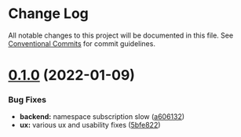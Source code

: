 # Change Log

All notable changes to this project will be documented in this file.
See [Conventional Commits](https://conventionalcommits.org) for commit guidelines.

# [0.1.0](https://github.com/ssalka/unigraph-dev/compare/v0.0.30...v0.1.0) (2022-01-09)


### Bug Fixes

* **backend:** namespace subscription slow ([a606132](https://github.com/ssalka/unigraph-dev/commit/a606132db018d5e8dc9008ed1e183b004db94989))
* **ux:** various ux and usability fixes ([5bfe822](https://github.com/ssalka/unigraph-dev/commit/5bfe82223030037df4ff2d6bcfdd5959b28978b7))
